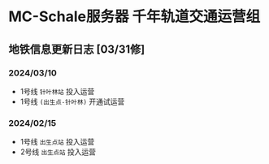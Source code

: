 # MC-Schale服务器 千年轨道交通运营组
## 地铁信息更新日志 [03/31修]

### 2024/03/10

 - 1号线 `针叶林站` 投入运营
 - 1号线 `(出生点-针叶林)` 开通试运营

### 2024/02/15

 - 1号线 `出生点站` 投入运营
 - 2号线 `出生点站` 投入运营
